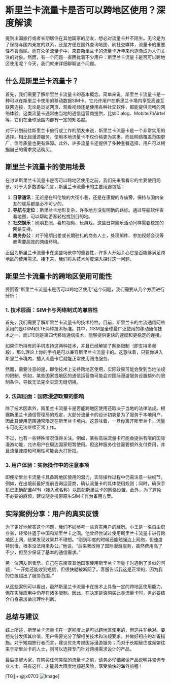 # 斯里兰卡流量卡是否可以跨地区使用？深度解读

提到出国旅行或者长期居住在其他国家的朋友，想必对流量卡并不陌生。无论是为了保持与国内亲友的联系，还是方便在国外查询地图、刷社交媒体，流量卡的重要性不言而喻。而在众多流量卡中，来自斯里兰卡的流量卡近年来也逐渐成为人们关注的对象。然而，有一个问题一直困扰着不少用户：斯里兰卡流量卡是否可以跨地区使用呢？今天，我们就来详细聊聊这个问题。

## 什么是斯里兰卡流量卡？

首先，我们需要了解斯里兰卡流量卡的基本概念。简单来说，斯里兰卡流量卡是一种可以在斯里兰卡使用的移动数据SIM卡。它允许用户在斯里兰卡境内享受高速互联网连接，无论是浏览网页、观看视频还是使用各种社交软件，都能提供流畅的网络体验。这类流量卡通常由当地的通信运营商提供，比如Dialog、Mobitel和Airtel等，它们在全球范围内都有一定的知名度。

对于计划前往斯里兰卡旅行或工作的朋友来说，斯里兰卡流量卡是一个非常实用的选择。相比起漫游服务，使用本地流量卡不仅价格更为实惠，而且网络覆盖范围更广，信号质量也更有保障。此外，许多流量卡还提供了多种套餐选择，用户可以根据自己的需求灵活购买。

## 斯里兰卡流量卡的使用场景

在讨论斯里兰卡流量卡是否可以跨地区使用之前，我们先来看看它的主要使用场景。对于大多数游客而言，斯里兰卡流量卡的主要用途包括：

1. **日常通讯**：无论是在科伦坡的大街小巷，还是在康提的寺庙旁，保持与国内亲友的联系都是必不可少的。
2. **导航与定位**：斯里兰卡地形复杂，许多地方没有明确的路标。通过导航软件查看地图，可以帮助游客轻松找到目的地。
3. **社交娱乐**：刷朋友圈、看短视频、玩游戏，这些日常娱乐活动同样需要稳定的网络支持。
4. **商务办公**：对于短期出差或长期驻扎的商务人士，处理邮件、参加视频会议等都需要高效的网络环境。

正因为斯里兰卡流量卡在这些场景中的重要性，许多人开始关心它是否能够满足跨地区的使用需求。接下来，我们将从技术角度深入探讨这一问题。

## 斯里兰卡流量卡的跨地区使用可能性

要回答“斯里兰卡流量卡是否可以跨地区使用”这个问题，我们需要从几个方面进行分析：

### 1. 技术层面：SIM卡与网络制式的兼容性

首先，我们需要了解斯里兰卡流量卡的技术特性。目前，斯里兰卡的主流通信网络采用的是GSM和LTE两种技术标准。其中，GSM是全球最广泛使用的移动通信技术之一，而LTE则是第四代移动通信技术，能够提供更快的速度和更稳定的连接。

如果你所持有的手机支持这两种技术，并且已经解锁了网络限制（即支持多频段），那么理论上你的手机是可以兼容斯里兰卡流量卡的。这意味着，只要你进入斯里兰卡境内，插入流量卡后就能正常使用网络服务。

然而，需要注意的是，即使技术上支持跨地区使用，实际效果可能会受到当地法规的限制。例如，某些国家或地区的通信运营商可能会对国际漫游服务设置额外的限制条件，导致无法完全实现无缝切换。

### 2. 法规层面：国际漫游政策的影响

除了技术因素外，斯里兰卡流量卡是否能跨地区使用还取决于当地的法律法规。根据斯里兰卡通信管理局的规定，大部分流量卡的设计初衷是为了服务于本地用户，因此其使用范围通常限定在斯里兰卡境内。这意味着，一旦你离开斯里兰卡，流量卡可能无法继续正常工作。

不过，也有一些特殊情况值得关注。例如，某些高端流量卡可能会提供有限的国际漫游功能，允许用户在周边国家短暂使用。但这种服务往往需要额外支付费用，并且流量速度和可用性可能会大打折扣。

### 3. 用户体验：实际操作中的注意事项

即便斯里兰卡流量卡具备跨地区使用的潜力，实际操作过程中仍需注意一些细节。例如，在出境前最好提前咨询运营商，确认流量卡的具体使用规则；同时，确保手机已正确配置APN（接入点名称）以匹配斯里兰卡的网络设置。此外，为了避免不必要的麻烦，建议随身携带原生SIM卡作为备用方案。

## 实际案例分享：用户的真实反馈

为了更好地解答这个问题，我们不妨参考一些真实用户的经历。小王是一名自由职业者，经常往返于中国和斯里兰卡之间。他曾经尝试过使用斯里兰卡流量卡进行跨地区上网，结果发现效果并不理想。“刚到印度的时候还能勉强连上网络，但速度特别慢，根本没法用来办公。”他说，“后来我改用了国际漫游服务，虽然费用高了不少，但至少保证了基本的通信需求。”

另一位网友则表示，自己在东南亚其他国家使用斯里兰卡流量卡时遇到了类似的问题：“一开始还能收到短信，但很快就被断网了。客服告诉我这是正常的，因为我的位置超出了服务范围。”

从这些案例可以看出，虽然斯里兰卡流量卡在技术上具备一定的跨地区使用能力，但在实际应用中仍存在诸多限制。因此，在决定是否购买此类流量卡时，务必要结合自身需求做出理性判断。

## 总结与建议

综上所述，斯里兰卡流量卡在一定程度上是可以跨地区使用的，但这并非绝对。要想充分发挥其价值，用户需要充分了解相关技术和法规要求，并做好相应的准备措施。对于短期旅行者而言，建议优先考虑国际漫游服务；而对于长期居住或频繁往来于斯里兰卡的人士，则可以选择专门针对跨境需求设计的产品。

最后提醒大家，在购买任何类型的流量卡之前，请务必仔细阅读产品说明并咨询专业人士。只有这样，才能最大限度地规避风险，享受愉快的海外旅程！

[TG💪+ @jx0703 ![Image](https://github.com/user-attachments/assets/dbca1d08-cadb-493c-b0ec-ad6f7a83f270)]